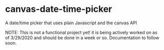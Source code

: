 # canvas-date-time-picker
A date/time picker that uses plain Javascript and the canvas API

NOTE: This is not a functional project yet! it is being actively worked on as of 3/29/2020 and should be done in a week or so.
Documentation to follow soon.
